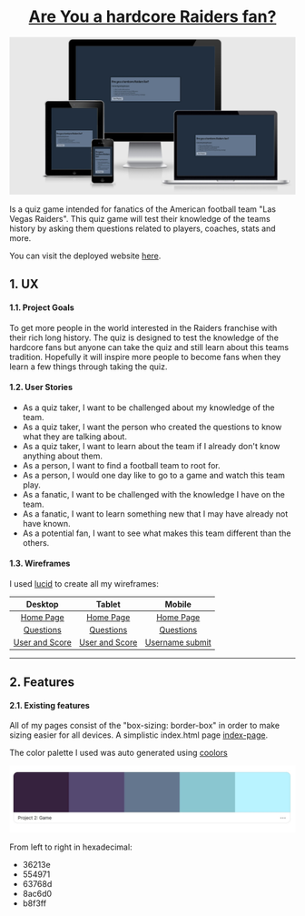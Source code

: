<a href="https://github.com/CHAMPION316/Raiders_Fan_Quiz_Game"><h1 align="center">Are You a hardcore Raiders fan?</h1></a>

<img src="readme-files/ami-responsive.jpg">

Is a quiz game intended for fanatics of the American football team "Las Vegas Raiders". This quiz game will test their knowledge of the teams history by asking them questions related to players, coaches, stats and more.

You can visit the deployed website [here](https://champion316.github.io/Raiders_Fan_Quiz_Game/).

## 1. UX

#### 1.1. Project Goals

To get more people in the world interested in the Raiders franchise with their rich long history. The quiz is designed to test the knowledge of the hardcore fans but anyone can take the quiz and still learn about this teams tradition. Hopefully it will inspire more people to become fans when they learn a few things through taking the quiz.

#### 1.2. User Stories

- As a quiz taker, I want to be challenged about my knowledge of the team.
- As a quiz taker, I want the person who created the questions to know what they are talking about.
- As a quiz taker, I want to learn about the team if I already don't know anything about them.
- As a person, I want to find a football team to root for.
- As a person, I would one day like to go to a game and watch this team play.
- As a fanatic, I want to be challenged with the knowledge I have on the team.
- As a fanatic, I want to learn something new that I may have already not have known.
- As a potential fan, I want to see what makes this team different than the others.

#### 1.3. Wireframes
I used [lucid](https://lucid.app/users/login#/login) to create all my wireframes:

|    Desktop   |    Tablet    |    Mobile    |
|    :----:    |     :----:   |    :----:    |
|[Home Page](wireframes/index_page.jpg)|[Home Page](wireframes/index_page.jpg)|[Home Page](wireframes/index_page_mobile.jpg)|
|[Questions](wireframes/question_container.jpg)|[Questions](wireframes/question_container.jpg)|[Questions](wireframes/correct_wrong_mobile.jpg)|
|[User and Score](wireframes/user_score.jpg)|[User and Score](wireframes/user_score.jpg)|[Username submit](wireframes/username_submit.jpg)|

----

## 2. Features

#### 2.1. Existing features

All of my pages consist of the "box-sizing: border-box" in order to make sizing easier for all devices. A simplistic index.html page [index-page](readme-files/index-intro-page.jpg). 

The color palette I used was auto generated using [coolors](https://coolors.co/)

<img src="readme-files/color-palette.jpg">

From left to right in hexadecimal:

* 36213e
* 554971
* 63768d
* 8ac6d0
* b8f3ff